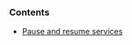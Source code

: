 <!-- usedin: [ _legacy_docker/stack-management/service-pause-resume-v1.md, _maestro/stack-management/service-pause-resume-v1.md] -->


### Contents

*    [Pause and resume services](#pause_resume)

